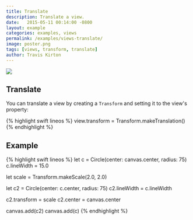 ```yaml
---
title: Translate
description: Translate a view.
date:   2015-05-11 00:14:00 -0800
layout: example
categories: examples, views
permalink: /examples/views-translate/
image: poster.png
tags: [views, transform, translate]
author: Travis Kirton
---
```

![](translate.png)

## Translate
You can translate a view by creating a `Transform` and setting it to the view's property:

{% highlight swift lineos %}
view.transform = Transform.makeTranslation()
{% endhighlight %}

## Example
{% highlight swift lineos %}
let c = Circle(center: canvas.center, radius: 75)
c.lineWidth = 15.0

let scale = Transform.makeScale(2.0, 2.0)

let c2 = Circle(center: c.center, radius: 75)
c2.lineWidth = c.lineWidth

c2.transform = scale
c2.center = canvas.center

canvas.add(c2)
canvas.add(c)
{% endhighlight %}
